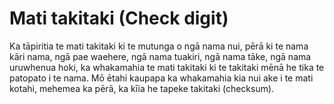 # Mati takitaki (Check digit)

Ka tāpiritia te mati takitaki ki te mutunga o ngā nama nui, pērā ki te nama kāri nama, ngā pae waehere, ngā nama tuakiri, ngā nama tāke, ngā nama uruwhenua hoki, ka whakamahia te mati takitaki ki te takitaki mēnā he tika te patopato i te nama. Mō ētahi kaupapa ka whakamahia kia nui ake i te mati kotahi, mehemea ka pērā, ka kīia he tapeke takitaki (checksum).